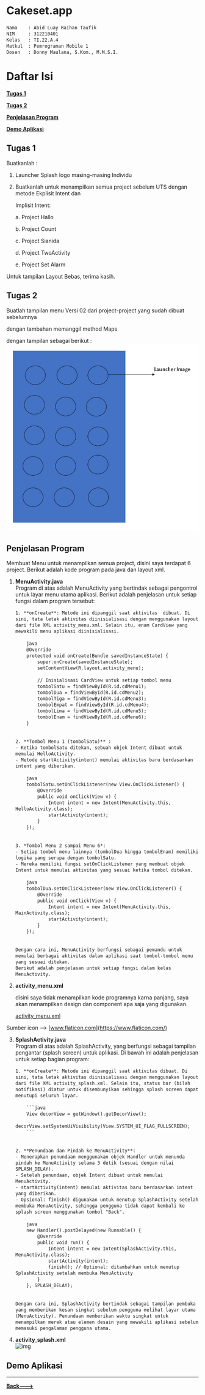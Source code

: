 # **Cakeset.app**

```
Nama    : Abid Luay Raihan Taufik
NIM     : 312210401
Kelas   : TI.22.A.4
Matkul  : Pemrograman Mobile 1
Dosen   : Donny Maulana, S.Kom., M.M.S.I.
```

# **Daftar Isi**

**[Tugas 1](#tugas-1)**

**[Tugas 2](#tugas-2)**

**[Penjelasan Program](#penjelasan-program)**

**[Demo Aplikasi](#demo-aplikasi)**

## **Tugas 1**

Buatkanlah :

1. Launcher Splash logo masing-masing Individu

2. Buatkanlah untuk menampilkan semua project sebelum UTS dengan metode Ekplisit Intent dan

   Implisit Intent:

   a. Project Hallo

   b. Project Count

   c. Project Sianida

   d. Project TwoActivity

   e. Project Set Alarm

Untuk tampilan Layout Bebas, terima kasih.

## **Tugas 2**

Buatlah tampilan menu Versi 02 dari project-project yang sudah dibuat sebelumnya

dengan tambahan memanggil method Maps

dengan tampilan sebagai berikut :
![img](img/tugas.PNG)

## **Penjelasan Program**

Membuat Menu untuk menampilkan semua project, disini saya terdapat 6 project. Berikut adalah kode program pada java dan layout xml.

1.  **MenuActivity.java**  
    Program di atas adalah MenuActivity yang bertindak sebagai pengontrol untuk layar menu utama aplikasi. Berikut adalah penjelasan untuk setiap fungsi dalam program tersebut:

        1. **onCreate**: Metode ini dipanggil saat aktivitas  dibuat. Di sini, tata letak aktivitas diinisialisasi dengan menggunakan layout dari file XML activity_menu.xml. Selain itu, enam CardView yang mewakili menu aplikasi diinisialisasi.

            java
            @Override
            protected void onCreate(Bundle savedInstanceState) {
                super.onCreate(savedInstanceState);
                setContentView(R.layout.activity_menu);

                // Inisialisasi CardView untuk setiap tombol menu
                tombolSatu = findViewById(R.id.cdMenu1);
                tombolDua = findViewById(R.id.cdMenu2);
                tombolTiga = findViewById(R.id.cdMenu3);
                tombolEmpat = findViewById(R.id.cdMenu4);
                tombolLima = findViewById(R.id.cdMenu5);
                tombolEnam = findViewById(R.id.cdMenu6);
            }


        2. **Tombol Menu 1 (tombolSatu)** :
        - Ketika tombolSatu ditekan, sebuah objek Intent dibuat untuk memulai HelloActivity.
        - Metode startActivity(intent) memulai aktivitas baru berdasarkan intent yang diberikan.

            java
            tombolSatu.setOnClickListener(new View.OnClickListener() {
                @Override
                public void onClick(View v) {
                    Intent intent = new Intent(MenuActivity.this, HelloActivity.class);
                    startActivity(intent);
                }
            });


        3. *Tombol Menu 2 sampai Menu 6*:
        - Setiap tombol menu lainnya (tombolDua hingga tombolEnam) memiliki logika yang serupa dengan tombolSatu.
        - Mereka memiliki fungsi setOnClickListener yang membuat objek Intent untuk memulai aktivitas yang sesuai ketika tombol ditekan.

            java
            tombolDua.setOnClickListener(new View.OnClickListener() {
                @Override
                public void onClick(View v) {
                    Intent intent = new Intent(MenuActivity.this, MainActivity.class);
                    startActivity(intent);
                }
            });


        Dengan cara ini, MenuActivity berfungsi sebagai pemandu untuk memulai berbagai aktivitas dalam aplikasi saat tombol-tombol menu yang sesuai ditekan.
        Berikut adalah penjelasan untuk setiap fungsi dalam kelas MenuActivity.

2.  **activity_menu.xml**

    disini saya tidak menampilkan kode programnya karna panjang, saya akan menampilkan design dan component apa saja yang digunakan.

    [activity_menu.xml](res/layout/activity_menu.xml)

Sumber icon -->
[www.flaticon.com](https://www.flaticon.com/)

3.  **SplashActivity.java**  
    Program di atas adalah SplashActivity, yang berfungsi sebagai tampilan pengantar (splash screen) untuk aplikasi. Di bawah ini adalah penjelasan untuk setiap bagian program:

        1. **onCreate**: Metode ini dipanggil saat aktivitas dibuat. Di sini, tata letak aktivitas diinisialisasi dengan menggunakan layout dari file XML activity_splash.xml. Selain itu, status bar (bilah notifikasi) diatur untuk disembunyikan sehingga splash screen dapat menutupi seluruh layar.

            ```java
            View decorView = getWindow().getDecorView();
            decorView.setSystemUiVisibility(View.SYSTEM_UI_FLAG_FULLSCREEN);
            ```


        2. **Penundaan dan Pindah ke MenuActivity**:
        - Menerapkan penundaan menggunakan objek Handler untuk menunda pindah ke MenuActivity selama 3 detik (sesuai dengan nilai SPLASH_DELAY).
        - Setelah penundaan, objek Intent dibuat untuk memulai MenuActivity.
        - startActivity(intent) memulai aktivitas baru berdasarkan intent yang diberikan.
        - Opsional: finish() digunakan untuk menutup SplashActivity setelah membuka MenuActivity, sehingga pengguna tidak dapat kembali ke splash screen menggunakan tombol "Back".

            java
            new Handler().postDelayed(new Runnable() {
                @Override
                public void run() {
                    Intent intent = new Intent(SplashActivity.this, MenuActivity.class);
                    startActivity(intent);
                    finish(); // Optional: ditambahkan untuk menutup SplashActivity setelah membuka MenuActivity
                }
            }, SPLASH_DELAY);


        Dengan cara ini, SplashActivity bertindak sebagai tampilan pembuka yang memberikan kesan singkat sebelum pengguna melihat layar utama (MenuActivity). Penundaan memberikan waktu singkat untuk menampilkan merek atau elemen desain yang mewakili aplikasi sebelum memasuki pengalaman pengguna utama.

4.  **activity_splash.xml**  
    ![img](img/splash_screen.gif)

## **Demo Aplikasi**

<hr>

**[Back--->](#satset-app)**
